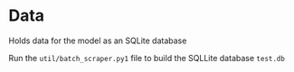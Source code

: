 # Data
Holds data for the model as an SQLite database

Run the `util/batch_scraper.py1` file to build the SQLLite database `test.db`